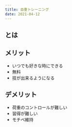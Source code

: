 ```yaml
---
title: 自重トレーニング
date: 2021-04-12
---
```


## とは


## メリット

- いつでも好きな時にできる
- 無料
- 技が出来るようになる


## デメリット

- 荷重のコントロールが難しい
- 習得が難しい
- モチベ維持
